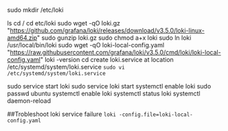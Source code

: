 sudo mkdir /etc/loki

ls
cd /
cd etc/loki
sudo wget -qO loki.gz "https://github.com/grafana/loki/releases/download/v3.5.0/loki-linux-amd64.zip"
sudo gunzip loki.gz 
sudo chmod a+x loki 
sudo ln loki /usr/local/bin/loki
sudo wget -qO loki-local-config.yaml "https://raw.githubusercontent.com/grafana/loki/v3.5.0/cmd/loki/loki-local-config.yaml"
loki -version
cd
create loki.service at location /etc/systemd/system/loki.service
`sudo vi /etc/systemd/system/loki.service`

sudo service start loki
sudo service loki start
systemctl enable loki
sudo passwd ubuntu
systemctl enable loki
systemctl status loki
systemctl daemon-reload

##Trobleshoot loki service failure
`loki -config.file=loki-local-config.yaml`  
